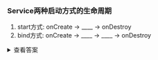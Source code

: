 ### Service两种启动方式的生命周期
1. start方式: onCreate -> ____ -> onDestroy
2. bind方式: onCreate -> ____ -> ____ -> onDestroy

<details>
<summary>查看答案</summary>
<pre>
onStartCommand onBind onUnbind
</pre>
</details>

